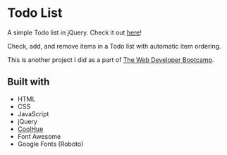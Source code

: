 # Todo List

A simple Todo list in jQuery. Check it out [here](https://nikantic.github.io/TodoList/)!

Check, add, and remove items in a Todo list with automatic item ordering.

This is another project I did as a part of [The Web Developer Bootcamp](https://www.udemy.com/the-web-developer-bootcamp/).

## Built with

- HTML
- CSS
- JavaScript
- jQuery
- [CoolHue](https://webkul.github.io/coolhue/)
- Font Awesome
- Google Fonts (Roboto)